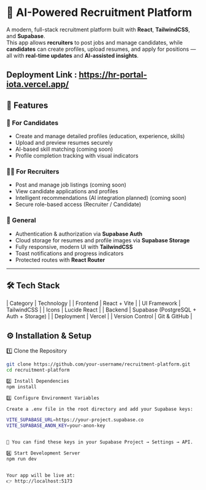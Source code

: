 # 💼 AI-Powered Recruitment Platform

A modern, full-stack recruitment platform built with **React**, **TailwindCSS**, and **Supabase**.  
This app allows **recruiters** to post jobs and manage candidates, while **candidates** can create profiles, upload resumes, and apply for positions — all with **real-time updates** and **AI-assisted insights**.

## Deployment Link : https://hr-portal-iota.vercel.app/

## 🚀 Features

### 👤 For Candidates
- Create and manage detailed profiles (education, experience, skills)
- Upload and preview resumes securely
- AI-based skill matching (coming soon)
- Profile completion tracking with visual indicators

### 🧑‍💼 For Recruiters
- Post and manage job listings (coming soon)
- View candidate applications and profiles
- Intelligent recommendations (AI integration planned) (coming soon)
- Secure role-based access (Recruiter / Candidate)

### 🧩 General
- Authentication & authorization via **Supabase Auth**
- Cloud storage for resumes and profile images via **Supabase Storage**
- Fully responsive, modern UI with **TailwindCSS**
- Toast notifications and progress indicators
- Protected routes with **React Router**

---

## 🛠️ Tech Stack

| Category | Technology |
| Frontend | React + Vite |
| UI Framework | TailwindCSS |
| Icons | Lucide React |
| Backend | Supabase (PostgreSQL + Auth + Storage) |
| Deployment | Vercel |
| Version Control | Git & GitHub |


## ⚙️ Installation & Setup

1️⃣ Clone the Repository
```bash
git clone https://github.com/your-username/recruitment-platform.git
cd recruitment-platform

2️⃣ Install Dependencies
npm install

3️⃣ Configure Environment Variables

Create a .env file in the root directory and add your Supabase keys:

VITE_SUPABASE_URL=https://your-project.supabase.co
VITE_SUPABASE_ANON_KEY=your-anon-key


🔐 You can find these keys in your Supabase Project → Settings → API.

4️⃣ Start Development Server
npm run dev


Your app will be live at:
👉 http://localhost:5173
